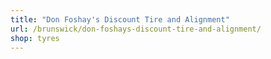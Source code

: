 ```yaml
---
title: "Don Foshay's Discount Tire and Alignment"
url: /brunswick/don-foshays-discount-tire-and-alignment/
shop: tyres
---
```

